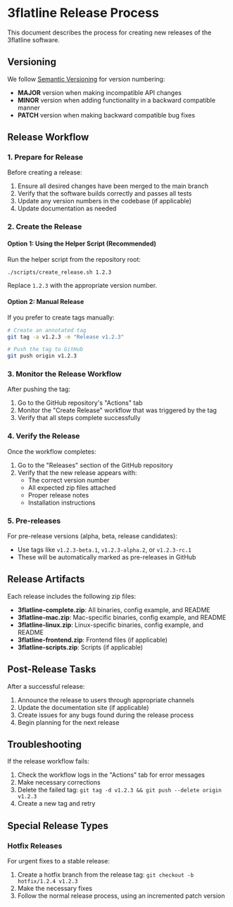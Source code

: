 # 3flatline Release Process

This document describes the process for creating new releases of the 3flatline software.

## Versioning

We follow [Semantic Versioning](https://semver.org/) for version numbering:

- **MAJOR** version when making incompatible API changes
- **MINOR** version when adding functionality in a backward compatible manner
- **PATCH** version when making backward compatible bug fixes

## Release Workflow

### 1. Prepare for Release

Before creating a release:

1. Ensure all desired changes have been merged to the main branch
2. Verify that the software builds correctly and passes all tests
3. Update any version numbers in the codebase (if applicable)
4. Update documentation as needed

### 2. Create the Release

#### Option 1: Using the Helper Script (Recommended)

Run the helper script from the repository root:

```bash
./scripts/create_release.sh 1.2.3
```

Replace `1.2.3` with the appropriate version number.

#### Option 2: Manual Release

If you prefer to create tags manually:

```bash
# Create an annotated tag
git tag -a v1.2.3 -m "Release v1.2.3"

# Push the tag to GitHub
git push origin v1.2.3
```

### 3. Monitor the Release Workflow

After pushing the tag:

1. Go to the GitHub repository's "Actions" tab
2. Monitor the "Create Release" workflow that was triggered by the tag
3. Verify that all steps complete successfully

### 4. Verify the Release

Once the workflow completes:

1. Go to the "Releases" section of the GitHub repository
2. Verify that the new release appears with:
   - The correct version number
   - All expected zip files attached
   - Proper release notes
   - Installation instructions

### 5. Pre-releases

For pre-release versions (alpha, beta, release candidates):

- Use tags like `v1.2.3-beta.1`, `v1.2.3-alpha.2`, or `v1.2.3-rc.1`
- These will be automatically marked as pre-releases in GitHub

## Release Artifacts

Each release includes the following zip files:

- **3flatline-complete.zip**: All binaries, config example, and README
- **3flatline-mac.zip**: Mac-specific binaries, config example, and README
- **3flatline-linux.zip**: Linux-specific binaries, config example, and README
- **3flatline-frontend.zip**: Frontend files (if applicable)
- **3flatline-scripts.zip**: Scripts (if applicable)

## Post-Release Tasks

After a successful release:

1. Announce the release to users through appropriate channels
2. Update the documentation site (if applicable)
3. Create issues for any bugs found during the release process
4. Begin planning for the next release

## Troubleshooting

If the release workflow fails:

1. Check the workflow logs in the "Actions" tab for error messages
2. Make necessary corrections
3. Delete the failed tag: `git tag -d v1.2.3 && git push --delete origin v1.2.3`
4. Create a new tag and retry

## Special Release Types

### Hotfix Releases

For urgent fixes to a stable release:

1. Create a hotfix branch from the release tag: `git checkout -b hotfix/1.2.4 v1.2.3`
2. Make the necessary fixes
3. Follow the normal release process, using an incremented patch version